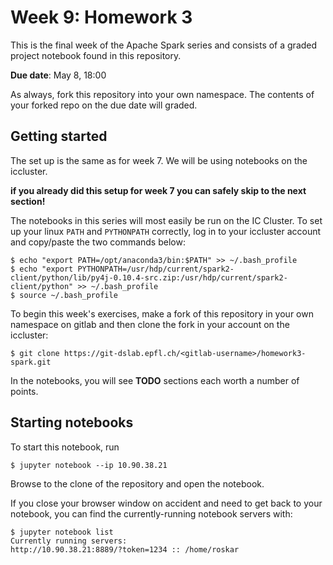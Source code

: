 # Week 9: Homework 3 

This is the final week of the Apache Spark series and consists of a graded 
project notebook found in this repository.

**Due date**: May 8, 18:00

As always, fork this repository into your own namespace. The contents of your 
forked repo on the due date will graded.

## Getting started

The set up is the same as for week 7. We will be using notebooks on the iccluster.

**if you already did this setup for week 7 you can safely skip to the next section!**

The notebooks in this series will most easily be run on the IC Cluster. To set
up your linux `PATH` and `PYTHONPATH` correctly, log in to your iccluster
account and copy/paste the two commands below:

```
$ echo "export PATH=/opt/anaconda3/bin:$PATH" >> ~/.bash_profile
$ echo "export PYTHONPATH=/usr/hdp/current/spark2-client/python/lib/py4j-0.10.4-src.zip:/usr/hdp/current/spark2-client/python" >> ~/.bash_profile
$ source ~/.bash_profile
```

To begin this week's exercises, make a fork of this repository in your own
namespace on gitlab and then clone the fork in your account on the iccluster:

```
$ git clone https://git-dslab.epfl.ch/<gitlab-username>/homework3-spark.git
```

In the notebooks, you will see **TODO** sections each worth a number of points.

## Starting notebooks

To start this notebook, run

```
$ jupyter notebook --ip 10.90.38.21
```

Browse to the clone of the repository and open the notebook.

If you close your browser window on accident and need to get back to your
notebook, you can find the currently-running notebook servers with:

```
$ jupyter notebook list
Currently running servers:
http://10.90.38.21:8889/?token=1234 :: /home/roskar
```

